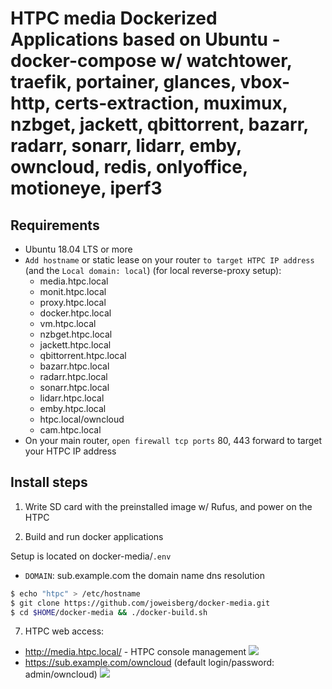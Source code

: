 # HTPC media Dockerized Applications based on Ubuntu - docker-compose w/ watchtower, traefik, portainer, glances, vbox-http, certs-extraction, muximux, nzbget, jackett, qbittorrent, bazarr, radarr, sonarr, lidarr, emby, owncloud, redis, onlyoffice, motioneye, iperf3

## Requirements
* Ubuntu 18.04 LTS or more
* `Add hostname` or static lease on your router `to target HTPC IP address` (and the `Local domain: local`) (for local reverse-proxy setup):
  * media.htpc.local
  * monit.htpc.local
  * proxy.htpc.local
  * docker.htpc.local
  * vm.htpc.local
  * nzbget.htpc.local
  * jackett.htpc.local
  * qbittorrent.htpc.local
  * bazarr.htpc.local
  * radarr.htpc.local
  * sonarr.htpc.local
  * lidarr.htpc.local
  * emby.htpc.local
  * htpc.local/owncloud
  * cam.htpc.local
* On your main router, `open firewall tcp ports` 80, 443 forward to target your HTPC IP address

## Install steps
1. Write SD card with the preinstalled image w/ Rufus, and power on the HTPC

4. Build and run docker applications

Setup is located on docker-media/`.env`
* `DOMAIN`: sub.example.com the domain name dns resolution

```bash
$ echo "htpc" > /etc/hostname
$ git clone https://github.com/joweisberg/docker-media.git
$ cd $HOME/docker-media && ./docker-build.sh
```

7. HTPC web access:

* http://media.htpc.local/ - HTPC console management
![](https://raw.githubusercontent.com/joweisberg/rpi-docker-owncloud/master/.img/muximux.png)
* https://sub.example.com/owncloud (default login/password: admin/owncloud)
![](https://raw.githubusercontent.com/joweisberg/rpi-docker-owncloud/master/.img/owncloud.png)
